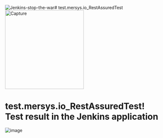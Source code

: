 ![Jenkins-stop-the-war](https://github.com/TechnoTeam-17/test.mersys.io_RestAssuredTest/assets/142696425/976e4a7c-baba-4cac-89a2-82583aad2353)# test.mersys.io_RestAssuredTest
<img width="257" alt="Capture" src="https://github.com/TechnoTeam-17/test.mersys.io_RestAssuredTest/assets/142696425/2c127d3b-d651-4375-805c-9c65c48bd481">

# test.mersys.io_RestAssuredTest!  Test result in the Jenkins application

![image](https://github.com/TechnoTeam-17/test.mersys.io_RestAssuredTest/assets/142696425/4c72d790-e80a-488b-a2b4-ef33ae158554)

